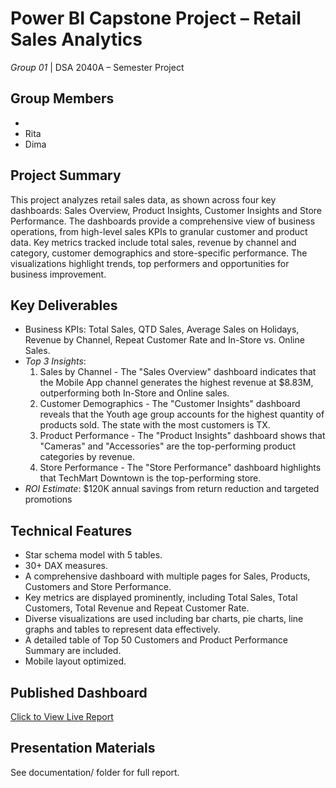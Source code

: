 # Power BI Capstone Project – Retail Sales Analytics
*Group 01* | DSA 2040A – Semester Project

## Group Members
- 
- Rita
- Dima

## Project Summary
This project analyzes retail sales data, as shown across four key dashboards: Sales Overview, Product Insights, Customer Insights and Store Performance. The dashboards provide a comprehensive view of business operations, from high-level sales KPIs to granular customer and product data. Key metrics tracked include total sales, revenue by channel and category, customer demographics and store-specific performance. The visualizations highlight trends, top performers and opportunities for business improvement.

## Key Deliverables
- Business KPIs: Total Sales, QTD Sales, Average Sales on Holidays, Revenue by Channel, Repeat Customer Rate and In-Store vs. Online Sales.
- *Top 3 Insights*:
  1. Sales by Channel - The "Sales Overview" dashboard indicates that the Mobile App channel generates the highest revenue at $8.83M, outperforming both In-Store and Online sales.
  2. Customer Demographics - The "Customer Insights" dashboard reveals that the Youth age group accounts for the highest quantity of products sold. The state with the most customers is TX.
  3. Product Performance - The "Product Insights" dashboard shows that "Cameras" and "Accessories" are the top-performing product categories by revenue.
  4. Store Performance - The "Store Performance" dashboard highlights that TechMart Downtown is the top-performing store.
- *ROI Estimate*: $120K annual savings from return reduction and targeted promotions

## Technical Features
- Star schema model with 5 tables.
- 30+ DAX measures.
- A comprehensive dashboard with multiple pages for Sales, Products, Customers and Store Performance.
- Key metrics are displayed prominently, including Total Sales, Total Customers, Total Revenue and Repeat Customer Rate.
- Diverse visualizations are used including bar charts, pie charts, line graphs and tables to represent data effectively.
- A detailed table of Top 50 Customers and Product Performance Summary are included.
- Mobile layout optimized.

## Published Dashboard
[Click to View Live Report](https://app.powerbi.com/view?r=eyJrIjoiNmViZWRjNzktYjVmZi00NGExLTg5N2ItNTEyMzE3MGNjNTg4IiwidCI6IjE2ZDgzZWU2LTI1NGEtNDY5ZC1hNmNjLTU0ZTJjYTIzMTNlNyIsImMiOjh9)

## Presentation Materials
See documentation/ folder for full report.

